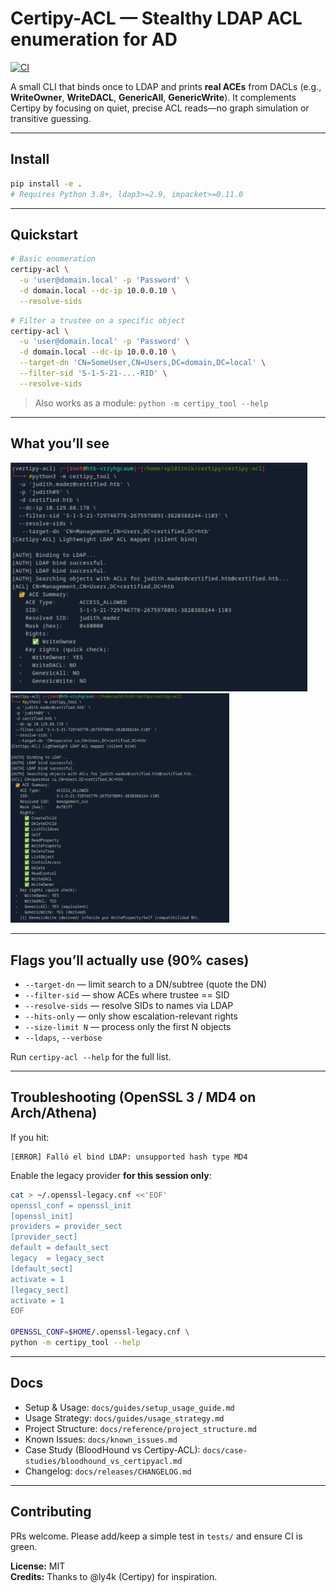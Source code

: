 # Certipy-ACL — Stealthy LDAP ACL enumeration for AD

[![CI](https://github.com/xploitnik/certipy-acl/actions/workflows/ci.yml/badge.svg)](https://github.com/xploitnik/certipy-acl/actions/workflows/ci.yml)

A small CLI that binds once to LDAP and prints **real ACEs** from DACLs (e.g., **WriteOwner**, **WriteDACL**, **GenericAll**, **GenericWrite**). It complements Certipy by focusing on quiet, precise ACL reads—no graph simulation or transitive guessing.

---

## Install

```bash
pip install -e .
# Requires Python 3.8+, ldap3>=2.9, impacket>=0.11.0
```

---

## Quickstart

```bash
# Basic enumeration
certipy-acl \
  -u 'user@domain.local' -p 'Password' \
  -d domain.local --dc-ip 10.0.0.10 \
  --resolve-sids 
```

```bash
# Filter a trustee on a specific object
certipy-acl \
  -u 'user@domain.local' -p 'Password' \
  -d domain.local --dc-ip 10.0.0.10 \
  --target-dn 'CN=SomeUser,CN=Users,DC=domain,DC=local' \
  --filter-sid 'S-1-5-21-...-RID' \
  --resolve-sids 
```

> Also works as a module: `python -m certipy_tool --help`

---

## What you’ll see

<a href="docs/images/acl_writeowner_judith_management.png">
  <img src="docs/images/acl_writeowner_judith_management.png" width="475" alt="WriteOwner output">
</a>

<a href="docs/images/acl_writeowner_judith_management.png">
  <img src="docs/images/acl_Generic_All.png" width="350" alt="WriteOwner output">
</a>




---

## Flags you’ll actually use (90% cases)

- `--target-dn` — limit search to a DN/subtree (quote the DN)
- `--filter-sid` — show ACEs where trustee == SID
- `--resolve-sids` — resolve SIDs to names via LDAP
- `--hits-only` — only show escalation-relevant rights
- `--size-limit N` — process only the first N objects
- `--ldaps`, `--verbose`

Run `certipy-acl --help` for the full list.

---

## Troubleshooting (OpenSSL 3 / MD4 on Arch/Athena)

If you hit:
```
[ERROR] Falló el bind LDAP: unsupported hash type MD4
```

Enable the legacy provider **for this session only**:

```bash
cat > ~/.openssl-legacy.cnf <<'EOF'
openssl_conf = openssl_init
[openssl_init]
providers = provider_sect
[provider_sect]
default = default_sect
legacy  = legacy_sect
[default_sect]
activate = 1
[legacy_sect]
activate = 1
EOF

OPENSSL_CONF=$HOME/.openssl-legacy.cnf \
python -m certipy_tool --help
```

---

## Docs

- Setup & Usage: `docs/guides/setup_usage_guide.md`  
- Usage Strategy: `docs/guides/usage_strategy.md`  
- Project Structure: `docs/reference/project_structure.md`  
- Known Issues: `docs/known_issues.md`  
- Case Study (BloodHound vs Certipy-ACL): `docs/case-studies/bloodhound_vs_certipyacl.md`  
- Changelog: `docs/releases/CHANGELOG.md`

---

## Contributing

PRs welcome. Please add/keep a simple test in `tests/` and ensure CI is green.

**License:** MIT  
**Credits:** Thanks to @ly4k (Certipy) for inspiration.









